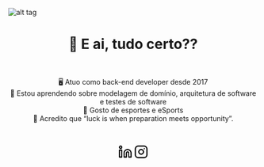 ![alt tag](https://res.cloudinary.com/andersonguimaraes/image/upload/v1594491396/anderson-guimaraes.png) 

<h1 align='center'>👋 E ai, tudo certo??</h1><br>

<p align='center'>
  🖥  Atuo como back-end developer desde 2017<br>
  🌱 Estou aprendendo sobre modelagem de domínio, arquitetura de software e testes de software<br>
  🧩 Gosto de esportes e eSports<br>
  💬 Acredito que “luck is when preparation meets opportunity”.<br>
</p>

<br>

<p align='center'>
<a href="https://www.linkedin.com/in/andersonguimaraess/" target="_blank" title="LinkedIn"><img height="28"  src="https://raw.githubusercontent.com/feathericons/feather/master/icons/linkedin.svg"></a>
<a href="https://www.instagram.com/andersonguimaraess_/" target="_blank" title="Instagram"><img height="28" src="https://raw.githubusercontent.com/feathericons/feather/master/icons/instagram.svg"></i></a>
</p>
